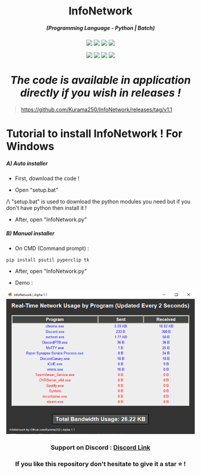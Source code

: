 <h1 align="center">InfoNetwork</h1>
<em><h5 align="center">(Programming Language - Python | Batch)</h5></em>

<p align="center">
  <img src="https://img.shields.io/github/stars/Kurama250/InfoNetwork">
  <img src="https://img.shields.io/github/license/Kurama250/InfoNetwork">
  <img src="https://img.shields.io/github/repo-size/Kurama250/InfoNetwork">
  <img src="https://img.shields.io/badge/stability-stable-green">
</p>

<p align="center">
  <img src="https://img.shields.io/pypi/implementation/pip?label=pip">
  <img src="https://img.shields.io/pypi/v/psutil?label=psutil">
  <img src="https://img.shields.io/pypi/v/pyperclip?label=pyperclip">
  <img src="https://img.shields.io/pypi/v/tk?label=tk">
</p>

<em><h1 align="center">The code is available in application directly if you wish in releases !</h1></em>
> https://github.com/Kurama250/InfoNetwork/releases/tag/v1.1

# Tutorial to install InfoNetwork ! For Windows

<h5>A) Auto installer</h5>

- First, download the code !

- Open "setup.bat"

/\ "setup.bat" is used to download the python modules you need but if you don't have python then install it !

- After, open "InfoNetwork.py"

<h5>B) Manual installer</h5>

- On CMD (Command prompt) :

```shell
pip install psutil pyperclip tk
```
- After, open "InfoNetwork.py"

- Demo : 

![alt text](https://github.com/Kurama250/InfoNetwork/blob/main/InfoNetwork.png)

<h3 align="center"><strong>Support on Discord :</strong> <a href="https://discord.gg/6aebQGdDxB">Discord Link</a></3>
<h3 align="center">If you like this repository don't hesitate to give it a star ⭐ !</h3>
